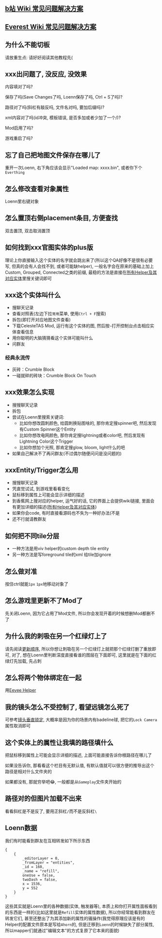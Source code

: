 ## [b站 Wiki 常见问题解决方案](https://wiki.biligame.com/celeste/Loenn#%E5%B8%B8%E8%A7%81%E9%97%AE%E9%A2%98)
## [Everest Wiki 常见问题解决方案](https://github.com/EverestAPI/Resources/wiki/Mapping-FAQ)


## 为什么不能切板

请放重生点: 请好好阅读其他教程先(

## xxx出问题了, 没反应, 没效果

内容填对了吗?

保存了吗(Save Changes了吗, Loenn保存了吗, Ctrl + S了吗)?

路径对了吗(斜杠有敲反吗, 文件名对吗, 要加后缀吗)?

xml内容对了吗(id冲突, 模板错误, 是否多加或者少加了一个/)?

Mod启用了吗?

游戏重启了吗?

## 忘了自己把地图文件保存在哪儿了

重开一次Loenn, 右下角应该会显示"Loaded map: xxxx.bin", 或者你下个`Everthing`

## 怎么修改查看对象属性

Loenn里右键对象

## 怎么置顶右侧placement条目, 方便查找

双击置顶, 双击取消置顶

## 如何找到xxx官图实体的plus版

理论上你直接输入这个实体的名字就会跳出来了(所以这个QA好像不是很有必要写, 但真的会有人会找不到, 或者可能缺helper), 一般名字会在原来的基础上加上Custom,
Grouped, Connected之类的前缀, 最稳的方法是直接在[所有Helper及其对应实体](https://maddie480.ovh/celeste/custom-entity-catalog)里搜关键词即可

## xxx这个实体叫什么

* 搜聊天记录
* 查看对照表(左边下拉`常用`菜单, 使用`Ctrl + F`搜索)
* 拆包(即打开对应地图文件查看)
* 下载CelesteTAS Mod, 运行有这个实体的图, 然后按`~`打开控制台点击相应实体查看信息
* 用你聪明的大脑猜猜看这个实体可能叫什么
* 问群友

### 经典永流传

* 灰砖：Crumble Block
* 一碰就碎的砖块：Crumble Block On Touch

## xxx效果怎么实现

* 搜搜聊天记录
* 拆包
* 尝试在Loenn里搜索关键词:
    * 比如你想改圆刺颜色, 给圆刺换贴图啥的, 那你肯定搜spinner吧, 然后发现有Custom Spinner这个Entity
    * 比如你想改电网颜色, 那你肯定搜lightning或者color吧, 然后发现有Lightning Color这个Trigger
    * 比如你想加个光照, 那肯定搜glow, bloom, light什么的吧
* 如果自己解决不了再问群友(不过偶尔随便问问是没问题的)

## xxxEntity/Trigger怎么用

* 搜搜聊天记录
* 凭直觉试试, 到游戏里看看变化
* 鼠标移到属性上可能会显示详细的描述
* 到香蕉网上搜对应的helper, 运气好的话, 它的界面上会提供wiki链接, 里面会有更加详细的描述([所有Helper及其对应实体](https://maddie480.ovh/celeste/custom-entity-catalog))
* 如果你会code, 有时直接看源码也不失为一种好办法(不是
* 还不行就请教群友

## 如何把不同tile分层

* 一种方法是用viv helper的custom depth tile entity
* 另一种方法是写foreground tile的xml 给tile加ignore

## 怎么做对准

按住ctrl就能`1px` `1px`地移动对象了

## 怎么游戏里更新不了Mod了

先关闭Loenn, 因为它占用了Mod文件, 所以你会发现开着的时候想删Mod都删不了

## 为什么我的刺吸在另一个红绿灯上了

请先阅读[更新顺序](../../general/common/mechanics.md#_3), 所以你想让刺吸在另一个红绿灯上就把那个红绿灯删了重放即可, 对了, 想在Loenn里判断深度直接看谁的图层在下面即可,
这里就是在下面的红绿灯先加载, 先占刺

## 怎么将两个物体绑定在一起

用[Eevee Helper](https://gamebanana.com/mods/53765)

## 我的镜头怎么不受控制了, 看望远镜怎么死了

可参考[镜头垂直锁定](../../general/common/mechanics.md#_13), 大概率是因为你的场景内有badeline球, 把它的`Lock Camera`属性取消即可

## 这个实体上的属性让我填的路径填什么

把鼠标移到属性上可能会显示详细的描述, 上面可能直接告诉你根路径在哪儿了

如果没告诉你, 那看看这个栏目有无默认值, 有默认值就可以很方便的推导出这个路径是相对什么文件夹的

如果都没有, 那就穷举吧😂, 一般都是从`Gameplay`文件夹开始的

## 路径对的但图片加载不出来

看看斜杠是不是反了, 要用正斜杠`/`而不是反斜杠`\ `

## Loenn数据

我们有时能看到群友在互相转发如下所示东西

```
{
    {
        _editorLayer = 0,
        _fromLayer = "entities",
        _id = 160,
        _name = "refill",
        oneUse = false,
        twoDash = false,
        x = 1536,
        y = 552
    }
}
```

这些其实就是Loenn里的各种数据(实体, 触发器等), 本质上和你打开属性面板看到的东西是一样的(比如这里就是`Refill`实体的属性数据), 所以你经常能看到群友在转发它们, 甚至还整出了为其添加新的属性的骚操作(我觉得原理应该是有的Helper的配置文件原本是写给`Ahorn`的, 但是迁移到`Loenn`的时候缺失了部分属性, 所以mapper们就通过"编辑文本"的方式复原了它本来的面貌) 

